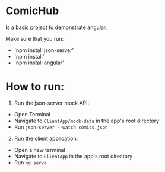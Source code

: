 # ComicHub
Is a basic project to demonstrate angular.

Make sure that you run:
* 'npm install json-server'
* 'npm install'
* 'npm install angular'
  
# How to run:

1. Run the json-server mock API:
  * Open Terminal
  * Navigate to `ClientApp/mock-data` in the app's root directory
  * Run `json-server --watch comics.json`
  
2. Run the client application:
  * Open a new terminal
  * Navigate to `ClientApp` in the app's root directory
  * Run `ng serve`
